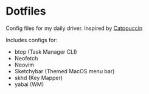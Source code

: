 # Dotfiles

Config files for my daily driver. Inspired by [Catppuccin](https://catppuccin.com/)

Includes configs for:

- btop (Task Manager CLI)
- Neofetch
- Neovim
- Sketchybar (Themed MacOS menu bar)
- skhd (Key Mapper)
- yabai (WM)
